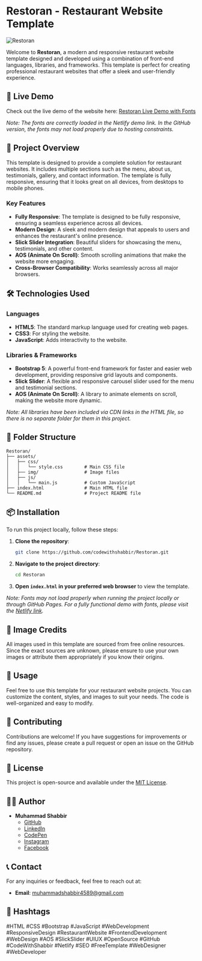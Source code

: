 # Restoran - Restaurant Website Template

![Restoran](https://codewithshabbir.github.io/Restoran/assets/img/logo.png)

Welcome to **Restoran**, a modern and responsive restaurant website template designed and developed using a combination of front-end languages, libraries, and frameworks. This template is perfect for creating professional restaurant websites that offer a sleek and user-friendly experience.

## 🚀 Live Demo

Check out the live demo of the website here: [Restoran Live Demo with Fonts](https://codewithshabbir-restoran.netlify.app/)

*Note: The fonts are correctly loaded in the Netlify demo link. In the GitHub version, the fonts may not load properly due to hosting constraints.*

## 📂 Project Overview

This template is designed to provide a complete solution for restaurant websites. It includes multiple sections such as the menu, about us, testimonials, gallery, and contact information. The template is fully responsive, ensuring that it looks great on all devices, from desktops to mobile phones.

### Key Features

- **Fully Responsive**: The template is designed to be fully responsive, ensuring a seamless experience across all devices.
- **Modern Design**: A sleek and modern design that appeals to users and enhances the restaurant's online presence.
- **Slick Slider Integration**: Beautiful sliders for showcasing the menu, testimonials, and other content.
- **AOS (Animate On Scroll)**: Smooth scrolling animations that make the website more engaging.
- **Cross-Browser Compatibility**: Works seamlessly across all major browsers.

## 🛠️ Technologies Used

### Languages
- **HTML5**: The standard markup language used for creating web pages.
- **CSS3**: For styling the website.
- **JavaScript**: Adds interactivity to the website.

### Libraries & Frameworks
- **Bootstrap 5**: A powerful front-end framework for faster and easier web development, providing responsive grid layouts and components.
- **Slick Slider**: A flexible and responsive carousel slider used for the menu and testimonial sections.
- **AOS (Animate On Scroll)**: A library to animate elements on scroll, making the website more dynamic.

*Note: All libraries have been included via CDN links in the HTML file, so there is no separate folder for them in this project.*

## 📁 Folder Structure

```plaintext
Restoran/
├── assets/
│   ├── css/
│   │   └── style.css        # Main CSS file
│   ├── img/                 # Image files
│   ├── js/
│   │   └── main.js          # Custom JavaScript
├── index.html               # Main HTML file
└── README.md                # Project README file
```

## 📦 Installation

To run this project locally, follow these steps:

1. **Clone the repository**:
   ```bash
   git clone https://github.com/codewithshabbir/Restoran.git
   ```
2. **Navigate to the project directory**:
   ```bash
   cd Restoran
   ```
3. **Open `index.html` in your preferred web browser** to view the template.

*Note: Fonts may not load properly when running the project locally or through GitHub Pages. For a fully functional demo with fonts, please visit the [Netlify link](https://codewithshabbir-restoran.netlify.app/).*

## 📸 Image Credits

All images used in this template are sourced from free online resources. Since the exact sources are unknown, please ensure to use your own images or attribute them appropriately if you know their origins.

## 🚀 Usage

Feel free to use this template for your restaurant website projects. You can customize the content, styles, and images to suit your needs. The code is well-organized and easy to modify.

## 🌟 Contributing

Contributions are welcome! If you have suggestions for improvements or find any issues, please create a pull request or open an issue on the GitHub repository.

## 📝 License

This project is open-source and available under the [MIT License](LICENSE).

## 👨‍💻 Author

- **Muhammad Shabbir**  
  - [GitHub](https://github.com/codewithshabbir)
  - [LinkedIn](https://www.linkedin.com/in/codewithshabbir)
  - [CodePen](https://codepen.io/codewithshabbir)
  - [Instagram](https://www.instagram.com/codewithshabbir)
  - [Facebook](https://www.facebook.com/codewithshabbir)

## 📞 Contact

For any inquiries or feedback, feel free to reach out at:
- **Email**: [muhammadshabbir4589@gmail.com](mailto:muhammadshabbir4589@gmail.com)

## 📢 Hashtags

#HTML #CSS #Bootstrap #JavaScript #WebDevelopment #ResponsiveDesign #RestaurantWebsite #FrontendDevelopment #WebDesign #AOS #SlickSlider #UIUX #OpenSource #GitHub #CodeWithShabbir #Netlify #SEO #FreeTemplate #WebDesigner #WebDeveloper
